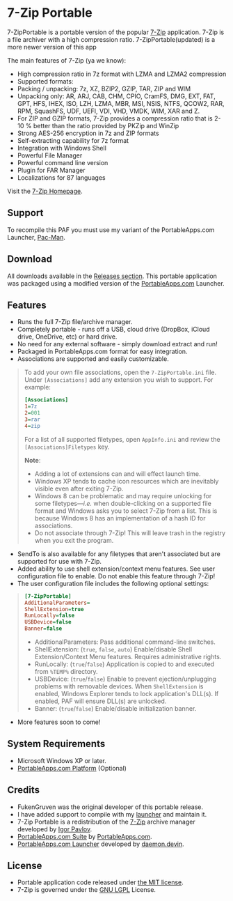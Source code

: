
# 7-Zip Portable

7-ZipPortable is a portable version of the popular [7-Zip][C1] application. 7-Zip is a file archiver with a high compression ratio.
7-ZipPortable(updated) is a more newer version of this app

The main features of 7-Zip (ya we know):

* High compression ratio in 7z format with LZMA and LZMA2 compression
* Supported formats:
* Packing / unpacking: 7z, XZ, BZIP2, GZIP, TAR, ZIP and WIM
* Unpacking only: AR, ARJ, CAB, CHM, CPIO, CramFS, DMG, EXT, FAT, GPT, HFS, IHEX, ISO, LZH, LZMA, MBR, MSI, NSIS, NTFS, QCOW2, RAR, RPM, SquashFS, UDF, UEFI, VDI, VHD, VMDK, WIM, XAR and Z.
* For ZIP and GZIP formats, 7-Zip provides a compression ratio that is 2-10 % better than the ratio provided by PKZip and WinZip
* Strong AES-256 encryption in 7z and ZIP formats
* Self-extracting capability for 7z format
* Integration with Windows Shell
* Powerful File Manager
* Powerful command line version
* Plugin for FAR Manager
* Localizations for 87 languages

Visit the [7-Zip Homepage](http://7-zip.org/).

## Support

To recompile this PAF you must use my variant of the PortableApps.com Launcher, [Pac-Man][S1].

 [S1]: https://github.com/daemondevin/pac-man

## Download

All downloads available in the [Releases section][D1]. This portable application was packaged using a modified version of the [PortableApps.com][D2] Launcher.

 [D1]: https://github.com/daemondevin/7-ZipPortable/releases/latest
 [D2]: http//portableapps.com/

## Features

* Runs the full 7-Zip file/archive manager.
* Completely portable - runs off a USB, cloud drive (DropBox, iCloud drive,
  OneDrive, etc) or hard drive.
* No need for any external software - simply download extract and run!
* Packaged in PortableApps.com format for easy integration.
* Associations are supported and easily customizable.
> To add your own file associations, open the `7-ZipPortable.ini` file. Under `[Associations]` add any extension you wish to support. For example:
> ```INI
> [Associations]
> 1=7z
> 2=001
> 3=rar
> 4=zip
> ```
> For a list of all supported filetypes, open `AppInfo.ini` and review the `[Associations]Filetypes` key. 
> 
> **Note**:
> - Adding a lot of extensions can and will effect launch time. 
> - Windows XP tends to cache icon resources which are inevitably visible even after exiting 7-Zip.
> - Windows 8 can be problematic and may require unlocking for some filetypes&mdash;_i.e._ when double-clicking on a supported file format and Windows asks you to select 7-Zip from a list. This is because Windows 8 has an implementation of a hash ID for associations. 
> - Do not associate through 7-Zip! This will leave trash in the registry when you exit the program. 
* SendTo is also available for any filetypes that aren't associated but are supported for use with 7-Zip.
* Added ability to use shell extension/context menu features. See user configuration file to enable. Do not enable this feature through 7-Zip!
* The user configuration file includes the following optional settings:
> ```INI
> [7-ZipPortable]
> AdditionalParameters=
> ShellExtension=true
> RunLocally=false
> USBDevice=false
> Banner=false
> ```
> - AdditionalParameters: Pass additional command-line switches.
> - ShellExtension: (`true`, `false`, `auto`) Enable/disable Shell Extension/Context Menu features. Requires administrative rights.
> - RunLocally: (`true`/`false`) Application is copied to and executed from `%TEMP%` directory.
> - USBDevice: (`true`/`false`) Enable to prevent ejection/unplugging problems with removable devices. When `ShellExtension` is enabled, Windows Explorer tends to lock application's DLL(s). If enabled, PAF will ensure DLL(s) are unlocked.
> - Banner: (`true`/`false`) Enable/disable initialization banner.
* More features soon to come!

## System Requirements

* Microsoft Windows XP or later.
* [PortableApps.com Platform][R1] (Optional)

 [R1]: http://portableapps.com/download

## Credits

* FukenGruven was the original developer of this portable release.
* I have added support to compile with my [launcher][S1] and maintain it.
* 7-Zip Portable is a redistribution of the
  [7-Zip][C1] archive manager developed by [Igor Pavlov][C2].
* [PortableApps.com Suite][R1] by [PortableApps.com][D2].
* [PortableApps.com Launcher][S1] developed by [daemon.devin][C3].

 [C1]: http://7-zip.org/
 [C2]: https://en.wikipedia.org/wiki/Igor_Pavlov_(programmer)
 [C3]: https://github.com/daemondevin

## License

* Portable application code released under [the MIT license][L1].
* 7-Zip is governed under the [GNU LGPL][L2] License.

 [L1]: https://raw.githubusercontent.com/daemondevin/7-ZipPortable/master/LICENSE
 [L2]: http://7-zip.org/license.txt
 
